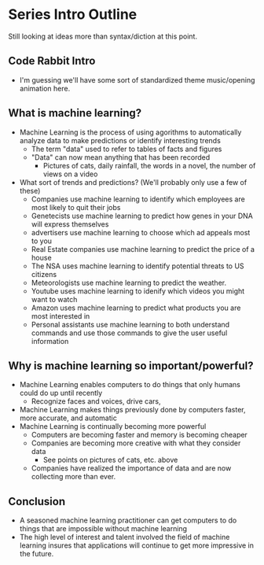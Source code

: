 # Series Intro Outline

Still looking at ideas more than syntax/diction at this point.

## Code Rabbit Intro
* I'm guessing we'll have some sort of standardized theme music/opening animation here.

## What is machine learning?
* Machine Learning is the process of using agorithms to automatically analyze data to
  make predictions or identify interesting trends
  * The term "data" used to refer to tables of facts and figures
  * "Data" can now mean anything that has been recorded
    * Pictures of cats, daily rainfall, the words in a novel, the number of views on a video
* What sort of trends and predictions? (We'll probably only use a few of these)
  * Companies use machine learning to identify which employees are most likely to quit their jobs
  * Genetecists use machine learning to predict how genes in your DNA will express themselves
  * advertisers use machine learning to choose which ad appeals most to you
  * Real Estate companies use machine learning to predict the price of a house
  * The NSA uses machine learning to identify potential threats to US citizens
  * Meteorologists use machine learning to predict the weather.
  * Youtube uses machine learning to idenify which videos you might want to watch
  * Amazon uses machine learning to predict what products you are most interested in
  * Personal assistants use machine learning to both understand commands and use those commands
    to give the user useful information
## Why is machine learning so important/powerful?
* Machine Learning enables computers to do things that only humans could do up until recently
  * Recognize faces and voices, drive cars, 
* Machine Learning makes things previously done by computers faster, more accurate, and automatic
* Machine Learning is continually becoming more powerful
  * Computers are becoming faster and memory is becoming cheaper
  * Companies are becoming more creative with what they consider data
    * See points on pictures of cats, etc. above
  * Companies have realized the importance of data and are now collecting more than ever.
## Conclusion
* A seasoned machine learning practitioner can get computers to do things that are impossible 
  without machine learning
* The high level of interest and talent involved the field of machine learning insures that
  applications will continue to get more impressive in the future.
